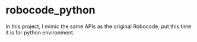 # robocode_python
In this project, I mimic the same APIs as the original Robocode, put this time it is for python environment. 
